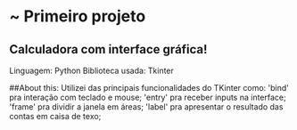 # ~ Primeiro projeto

## Calculadora com interface gráfica!
Linguagem: Python
Biblioteca usada: Tkinter

##About this:
Utilizei das principais funcionalidades do TKinter como: 
'bind' pra interação com teclado e mouse; 
'entry' pra receber inputs na interface;
'frame' pra dividir a janela em áreas;
'label' pra apresentar o resultado das contas em caisa de texo;
